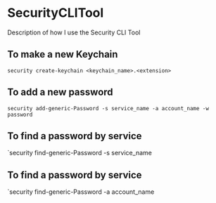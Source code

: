 # SecurityCLITool
Description of how I use the Security CLI Tool 

## To make a new Keychain
`security create-keychain <keychain_name>.<extension>`

## To add a new password
    security add-generic-Password -s service_name -a account_name -w password

## To find a password by service
`security find-generic-Password -s service_name 

## To find a password by service
`security find-generic-Password -a account_name 

